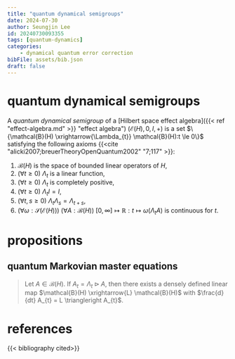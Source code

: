 ```yaml
---
title: "quantum dynamical semigroups"
date: 2024-07-30
author: Seungjin Lee
id: 20240730093355
tags: [quantum-dynamics]
categories: 
    - dynamical quantum error correction
bibFile: assets/bib.json
draft: false
---
```


# quantum dynamical semigroups

A _quantum dynamical semigroup_ of a [Hilbert space effect algebra]({{< ref "effect-algebra.md" >}} "effect algebra") $(\mathcal{E}(H),0,I,+)$ is a set $\{\mathcal{B}(H) \xrightarrow{\Lambda_{t}} \mathcal{B}(H):t \le 0\}$ satisfying the following axioms {{<cite "alicki2007;breuerTheoryOpenQuantum2002" "7;117" >}}:
<!--more-->
1. $\mathcal{B}(H)$ is the space of bounded linear operators of $H$,
2. $(\forall t \ge 0)$ $\Lambda_{t}$ is a linear function,
3. $(\forall t \ge 0)$ $\Lambda_{t}$ is completely positive,
4. $(\forall t \ge 0)$ $\Lambda_{t} I = I$,
5. $(\forall t,s \ge 0)$ $\Lambda_{t} \Lambda_{s} = \Lambda_{t + s}$,
6. $(\forall \omega: \mathcal{S}(\mathcal{E}(H)))$ $(\forall A: \mathcal{B}(H))$ $[0,\infty] \mapsto \mathbb{R}: t \mapsto \omega( \Lambda_{t} A)$ is continuous for $t$.

# propositions
## quantum Markovian master equations
> Let $A \in \mathcal{B}(H)$. If $A_{t} = \Lambda_{t} \triangleright A$, then there exists a densely defined linear map $\mathcal{B}(H) \xrightarrow{L} \mathcal{B}(H)$ with $\frac{d}{dt} A_{t} = L \triangleright A_{t}$. 

# references
{{< bibliography cited>}}
